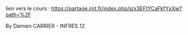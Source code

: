 lien vers le cours : https://partage.imt.fr/index.php/s/x3EFtYCaFkfYxXw?path=%2F

By Damien CARRIER - INFRES 12
